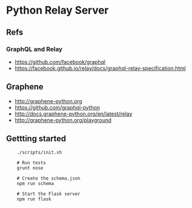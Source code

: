 # Python Relay Server


## Refs


### GraphQL and Relay

- https://github.com/facebook/graphql
- https://facebook.github.io/relay/docs/graphql-relay-specification.html

## Graphene

- http://graphene-python.org
- https://github.com/graphql-python
- http://docs.graphene-python.org/en/latest/relay
- http://graphene-python.org/playground


## Gettting started

~~~~
    ./scripts/init.sh

    # Run tests
    grunt nose

    # Create the schema.json
    npm run schema

    # Start the Flask server
    npm run flask
~~~~
